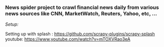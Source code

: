 ### News spider project to crawl financial news daily from various news sources like CNN, MarketWatch, Reuters, Yahoo, etc, ... 

*Setup:*

Setting up with splash : https://github.com/scrapy-plugins/scrapy-splash
youtube: https://www.youtube.com/watch?v=mTOXVRao3eA
